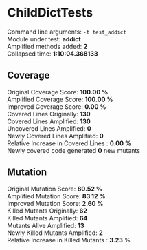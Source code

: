 



# ChildDictTests
  
Command line arguments: `-t test_addict`  
Module under test: **addict**  
Amplified methods added: **2**  
Collapsed time: **1:10:04.368133**
## Coverage
  
Original Coverage Score: **100.00 %**  
Amplified Coverage Score: **100.00 %**  
Improved Coverage Score: **0.00 %**  
Covered Lines Originally: **130**  
Covered Lines Amplified: **130**  
Uncovered Lines Amplified: **0**  
Newly Covered Lines Amplified: **0**  
Relative Increase in Covered Lines : **0.00 %**  
Newly covered code generated **0** new mutants
## Mutation
  
Original Mutation Score: **80.52 %**  
Amplified Mutation Score: **83.12 %**  
Improved Mutation Score: **2.60 %**  
Killed Mutants Originally: **62**  
Killed Mutants Amplified: **64**  
Mutants Alive Amplified: **13**  
Newly Killed Mutants Amplified: **2**  
Relative Increase in Killed Mutants : **3.23** %
